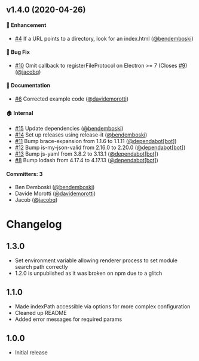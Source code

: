## v1.4.0 (2020-04-26)

#### :rocket: Enhancement
* [#4](https://github.com/bendemboski/electron-protocol-serve/pull/4) If a URL points to a directory, look for an index.html ([@bendemboski](https://github.com/bendemboski))

#### :bug: Bug Fix
* [#10](https://github.com/bendemboski/electron-protocol-serve/pull/10) Omit callback to registerFileProtocol on Electron >= 7 (Closes [#9](https://github.com/pichfl/electron-protocol-ember/issues/9)) ([@jacobq](https://github.com/jacobq))

#### :memo: Documentation
* [#6](https://github.com/bendemboski/electron-protocol-serve/pull/6) Corrected example code ([@davidemorotti](https://github.com/davidemorotti))

#### :house: Internal
* [#15](https://github.com/bendemboski/electron-protocol-serve/pull/15) Update dependencies ([@bendemboski](https://github.com/bendemboski))
* [#14](https://github.com/bendemboski/electron-protocol-serve/pull/14) Set up releases using release-it ([@bendemboski](https://github.com/bendemboski))
* [#11](https://github.com/bendemboski/electron-protocol-serve/pull/11) Bump brace-expansion from 1.1.6 to 1.1.11 ([@dependabot[bot]](https://github.com/apps/dependabot))
* [#12](https://github.com/bendemboski/electron-protocol-serve/pull/12) Bump is-my-json-valid from 2.16.0 to 2.20.0 ([@dependabot[bot]](https://github.com/apps/dependabot))
* [#13](https://github.com/bendemboski/electron-protocol-serve/pull/13) Bump js-yaml from 3.8.2 to 3.13.1 ([@dependabot[bot]](https://github.com/apps/dependabot))
* [#8](https://github.com/bendemboski/electron-protocol-serve/pull/8) Bump lodash from 4.17.4 to 4.17.13 ([@dependabot[bot]](https://github.com/apps/dependabot))

#### Committers: 3
- Ben Demboski ([@bendemboski](https://github.com/bendemboski))
- Davide Morotti ([@davidemorotti](https://github.com/davidemorotti))
- Jacob ([@jacobq](https://github.com/jacobq))

# Changelog

## 1.3.0

- Set environment variable allowing renderer process to set module search path correctly
- 1.2.0 is unpublished as it was broken on npm due to a glitch

## 1.1.0

- Made indexPath accessible via options for more complex configuration
- Cleaned up README
- Added error messages for required params

## 1.0.0

- Initial release
